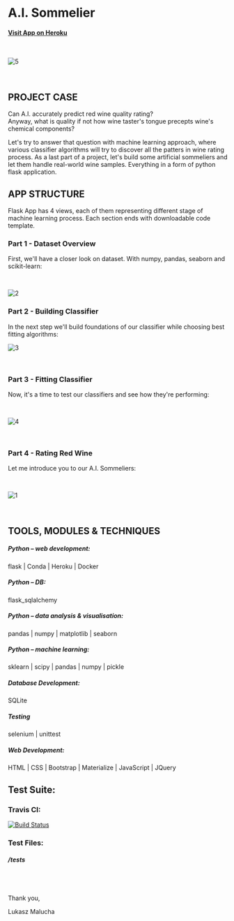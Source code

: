 # A.I. Sommelier

#### [Visit App on Heroku](http://www.unflasked.com/summary)

<br>

![5](https://user-images.githubusercontent.com/26208598/55909851-e41fe280-5bd4-11e9-9390-f34556a2f978.JPG)

<br>

## PROJECT CASE

Can A.I. accurately predict red wine quality rating? <br>
Anyway, what is quality if not how wine taster's tongue precepts wine's chemical components?<br>  

Let's try to answer that question with machine learning approach, where various classifier algorithms will try to
discover all the patters in wine rating process. As a last part of a project, let's build some artificial sommeliers 
and let them handle real-world wine samples. Everything in a form of python flask application.



## APP STRUCTURE

Flask App has 4 views, each of them representing different stage of machine learning process. Each section ends with downloadable code template.

### Part 1 - Dataset Overview

First, we'll have a closer look on dataset. With numpy, pandas, seaborn and scikit-learn:

<br>

![2](https://user-images.githubusercontent.com/26208598/55909858-e6823c80-5bd4-11e9-889d-dd523c410884.JPG)
<br>
### Part 2 - Building Classifier 

In the next step we'll build foundations of our classifier while choosing best fitting algorithms:
<br>

![3](https://user-images.githubusercontent.com/26208598/55909863-e7b36980-5bd4-11e9-9115-6ddb130c99b5.JPG)

<br>

### Part 3 - Fitting Classifier

Now, it's a time to test our classifiers and see how they're performing:

<br>

![4](https://user-images.githubusercontent.com/26208598/55909871-e97d2d00-5bd4-11e9-9313-8d63f6cee012.JPG)

<br>

### Part 4 - Rating Red Wine

Let me introduce you to our A.I. Sommeliers:

<br>

![1](https://user-images.githubusercontent.com/26208598/55909984-2e08c880-5bd5-11e9-9865-167ed4be86ea.JPG)

<br>

## TOOLS, MODULES & TECHNIQUES

##### Python – web development:
flask | Conda | Heroku | Docker
##### Python – DB:
flask_sqlalchemy
##### Python – data analysis & visualisation:
pandas | numpy | matplotlib | seaborn
##### Python – machine learning:
sklearn | scipy | pandas | numpy | pickle
##### Database Development:
SQLite
##### Testing
selenium | unittest
##### Web Development:
HTML | CSS | Bootstrap | Materialize | JavaScript | JQuery

## Test Suite:

### Travis CI:

[![Build Status](https://travis-ci.com/LukaszMalucha/Flask-Wine-Quality.svg?branch=master)](https://travis-ci.com/LukaszMalucha/Flask-Wine-Quality)
### Test Files:

##### /tests

<br><br>

Thank you,

Lukasz Malucha